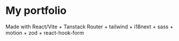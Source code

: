 # My portfolio

Made with React/Vite + Tanstack Router + tailwind + i18next + sass + motion + zod + react-hook-form
